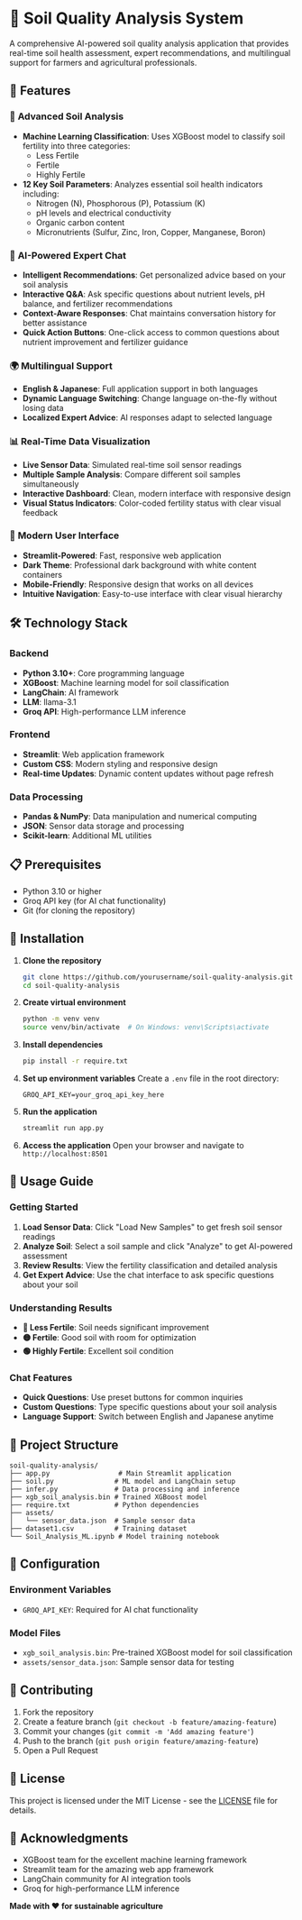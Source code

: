 # 🌱 Soil Quality Analysis System

A comprehensive AI-powered soil quality analysis application that provides real-time soil health assessment, expert recommendations, and multilingual support for farmers and agricultural professionals.

## 🚀 Features

### 🔬 **Advanced Soil Analysis**
- **Machine Learning Classification**: Uses XGBoost model to classify soil fertility into three categories:
  - Less Fertile
  - Fertile  
  - Highly Fertile
- **12 Key Soil Parameters**: Analyzes essential soil health indicators including:
  - Nitrogen (N), Phosphorous (P), Potassium (K)
  - pH levels and electrical conductivity
  - Organic carbon content
  - Micronutrients (Sulfur, Zinc, Iron, Copper, Manganese, Boron)

### 🤖 **AI-Powered Expert Chat**
- **Intelligent Recommendations**: Get personalized advice based on your soil analysis
- **Interactive Q&A**: Ask specific questions about nutrient levels, pH balance, and fertilizer recommendations
- **Context-Aware Responses**: Chat maintains conversation history for better assistance
- **Quick Action Buttons**: One-click access to common questions about nutrient improvement and fertilizer guidance

### 🌍 **Multilingual Support**
- **English & Japanese**: Full application support in both languages
- **Dynamic Language Switching**: Change language on-the-fly without losing data
- **Localized Expert Advice**: AI responses adapt to selected language

### 📊 **Real-Time Data Visualization**
- **Live Sensor Data**: Simulated real-time soil sensor readings
- **Multiple Sample Analysis**: Compare different soil samples simultaneously
- **Interactive Dashboard**: Clean, modern interface with responsive design
- **Visual Status Indicators**: Color-coded fertility status with clear visual feedback

### 🎨 **Modern User Interface**
- **Streamlit-Powered**: Fast, responsive web application
- **Dark Theme**: Professional dark background with white content containers
- **Mobile-Friendly**: Responsive design that works on all devices
- **Intuitive Navigation**: Easy-to-use interface with clear visual hierarchy

## 🛠️ Technology Stack

### **Backend**
- **Python 3.10+**: Core programming language
- **XGBoost**: Machine learning model for soil classification
- **LangChain**: AI framework
- **LLM**: llama-3.1
- **Groq API**: High-performance LLM inference

### **Frontend**
- **Streamlit**: Web application framework
- **Custom CSS**: Modern styling and responsive design
- **Real-time Updates**: Dynamic content updates without page refresh

### **Data Processing**
- **Pandas & NumPy**: Data manipulation and numerical computing
- **JSON**: Sensor data storage and processing
- **Scikit-learn**: Additional ML utilities

## 📋 Prerequisites

- Python 3.10 or higher
- Groq API key (for AI chat functionality)
- Git (for cloning the repository)

## 🚀 Installation

1. **Clone the repository**
   ```bash
   git clone https://github.com/yourusername/soil-quality-analysis.git
   cd soil-quality-analysis
   ```

2. **Create virtual environment**
   ```bash
   python -m venv venv
   source venv/bin/activate  # On Windows: venv\Scripts\activate
   ```

3. **Install dependencies**
   ```bash
   pip install -r require.txt
   ```

4. **Set up environment variables**
   Create a `.env` file in the root directory:
   ```env
   GROQ_API_KEY=your_groq_api_key_here
   ```

5. **Run the application**
   ```bash
   streamlit run app.py
   ```

6. **Access the application**
   Open your browser and navigate to `http://localhost:8501`

## 📖 Usage Guide

### **Getting Started**
1. **Load Sensor Data**: Click "Load New Samples" to get fresh soil sensor readings
2. **Analyze Soil**: Select a soil sample and click "Analyze" to get AI-powered assessment
3. **Review Results**: View the fertility classification and detailed analysis
4. **Get Expert Advice**: Use the chat interface to ask specific questions about your soil

### **Understanding Results**
- **🔴 Less Fertile**: Soil needs significant improvement
- **🟡 Fertile**: Good soil with room for optimization  
- **🟢 Highly Fertile**: Excellent soil condition

### **Chat Features**
- **Quick Questions**: Use preset buttons for common inquiries
- **Custom Questions**: Type specific questions about your soil analysis
- **Language Support**: Switch between English and Japanese anytime

## 📁 Project Structure

```
soil-quality-analysis/
├── app.py                 # Main Streamlit application
├── soil.py               # ML model and LangChain setup
├── infer.py              # Data processing and inference
├── xgb_soil_analysis.bin # Trained XGBoost model
├── require.txt           # Python dependencies
├── assets/
│   └── sensor_data.json  # Sample sensor data
├── dataset1.csv          # Training dataset
└── Soil_Analysis_ML.ipynb # Model training notebook
```

## 🔧 Configuration

### **Environment Variables**
- `GROQ_API_KEY`: Required for AI chat functionality

### **Model Files**
- `xgb_soil_analysis.bin`: Pre-trained XGBoost model for soil classification
- `assets/sensor_data.json`: Sample sensor data for testing

## 🤝 Contributing

1. Fork the repository
2. Create a feature branch (`git checkout -b feature/amazing-feature`)
3. Commit your changes (`git commit -m 'Add amazing feature'`)
4. Push to the branch (`git push origin feature/amazing-feature`)
5. Open a Pull Request

## 📄 License

This project is licensed under the MIT License - see the [LICENSE](LICENSE) file for details.

## 🙏 Acknowledgments

- XGBoost team for the excellent machine learning framework
- Streamlit team for the amazing web app framework
- LangChain community for AI integration tools
- Groq for high-performance LLM inference

**Made with ❤️ for sustainable agriculture**
